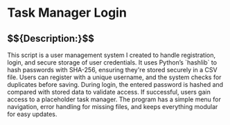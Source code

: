 <h1>Task Manager Login</h1>
<h2>$${Description:}$$</h2>
This script is a user management system I created to handle registration, login, and secure storage of user credentials. It uses Python’s `hashlib` to hash passwords with SHA-256, ensuring they're stored securely in a CSV file. Users can register with a unique username, and the system checks for duplicates before saving. During login, the entered password is hashed and compared with stored data to validate access. If successful, users gain access to a placeholder task manager. The program has a simple menu for navigation, error handling for missing files, and keeps everything modular for easy updates.
